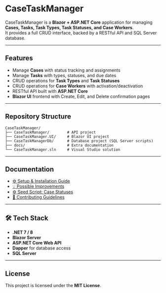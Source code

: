 ﻿# CaseTaskManager

CaseTaskManager is a **Blazor + ASP.NET Core** application for managing **Cases, Tasks, Task Types, Task Statuses, and Case Workers**.  
It provides a full CRUD interface, backed by a RESTful API and SQL Server database.

---

## Features

- Manage **Cases** with status tracking and assignments  
- Manage **Tasks** with types, statuses, and due dates  
- CRUD operations for **Task Types** and **Task Statuses**  
- CRUD operations for **Case Workers** with activation/deactivation  
- RESTful API built with **ASP.NET Core**  
- **Blazor UI** frontend with Create, Edit, and Delete confirmation pages  

---

## Repository Structure

```
CaseTaskManager/
├── CaseTaskManager/        # API project
├── CaseTaskManager.UI/     # Blazor UI project
├── CaseTaskManagerDb/      # Database project (SQL Server scripts)
├── docs/                   # Extra documentation
└── CaseTaskManager.sln     # Visual Studio solution
```

---

## Documentation

- [⚙️ Setup & Installation Guide](setup.md)  
- [💡 Possible Improvements](improvements.md)  
- [⚙️ Seed Script: Case Statuses](seed-case-statuses.md)
- [🤝 Contributing Guidelines](contributing.md)

---
 
## 🛠️ Tech Stack

- **.NET 7 / 8**  
- **Blazor Server**  
- **ASP.NET Core Web API**  
- **Dapper** for database access  
- **SQL Server**  

---

## License

This project is licensed under the **MIT License**.
